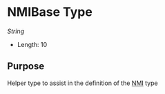# NMIBase Type

*String*

- Length: 10

## Purpose

Helper type to assist in the definition of the [NMI](NMI) type